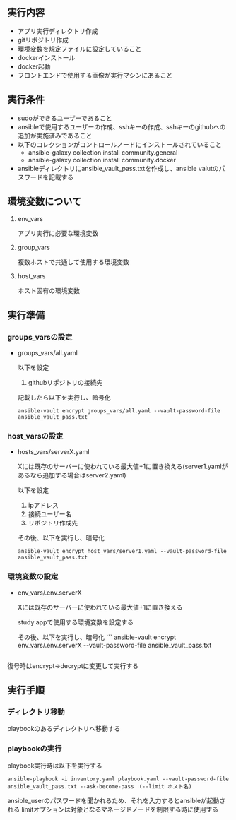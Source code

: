 ## 実行内容
- アプリ実行ディレクトリ作成
- gitリポジトリ作成
- 環境変数を規定ファイルに設定していること
- dockerインストール
- docker起動
- フロントエンドで使用する画像が実行マシンにあること

## 実行条件
- sudoができるユーザーであること
- ansibleで使用するユーザーの作成、sshキーの作成、sshキーのgithubへの追加が実施済みであること
- 以下のコレクションがコントロールノードにインストールされていること
  - ansible-galaxy collection install community.general
  - ansible-galaxy collection install community.docker
- ansibleディレクトリにansible_vault_pass.txtを作成し、ansible valutのパスワードを記載する

## 環境変数について
1. env_vars

   アプリ実行に必要な環境変数

2. group_vars
   
   複数ホストで共通して使用する環境変数

3. host_vars
   
   ホスト固有の環境変数


## 実行準備
### groups_varsの設定
- groups_vars/all.yaml
  
  以下を設定
  1. githubリポジトリの接続先
   
    記載したら以下を実行し、暗号化

    ```
    ansible-vault encrypt groups_vars/all.yaml --vault-password-file ansible_vault_pass.txt
    ```


### host_varsの設定
- hosts_vars/serverX.yaml
  
  Xには既存のサーバーに使われている最大値+1に置き換える(server1.yamlがあるなら追加する場合はserver2.yaml)
  
  以下を設定
  1. ipアドレス
  2. 接続ユーザー名
  3. リポジトリ作成先

    その後、以下を実行し、暗号化

    ```
    ansible-vault encrypt host_vars/server1.yaml --vault-password-file ansible_vault_pass.txt
    ```

### 環境変数の設定
- env_vars/.env.serverX
  
  Xには既存のサーバーに使われている最大値+1に置き換える

  study appで使用する環境変数を設定する

  その後、以下を実行し、暗号化
      ```
    ansible-vault encrypt env_vars/.env.serverX --vault-password-file ansible_vault_pass.txt
    ```

復号時はencrypt→decryptに変更して実行する

## 実行手順
### ディレクトリ移動
playbookのあるディレクトリへ移動する

### playbookの実行
playbook実行時は以下を実行する
```
ansible-playbook -i inventory.yaml playbook.yaml --vault-password-file ansible_vault_pass.txt --ask-become-pass　(--limit ホスト名)
```
ansible_userのパスワードを聞かれるため、それを入力するとansibleが起動される
limitオプションは対象となるマネージドノードを制限する時に使用する